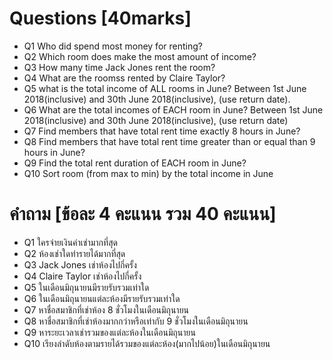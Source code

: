 # Questions [40marks]
* Q1 Who did spend most money for renting?
* Q2 Which room does make the most amount of income?
* Q3 How many time Jack Jones rent the room?
* Q4 What are the roomss rented by Claire Taylor?
* Q5 what is the total income of ALL rooms in June? Between 1st June 2018(inclusive) and 30th June 2018(inclusive), (use return date).
* Q6 What are the total incomes of EACH room in June? Between 1st June 2018(inclusive) and 30th June 2018(inclusive), (use return date) 
* Q7 Find members that have total rent time exactly 8 hours in June?
* Q8 Find members that have total rent time greater than or equal than 9 hours in June?
* Q9 Find the total rent duration of EACH room in June?
* Q10 Sort room (from max to min) by the total income in June

# คำถาม [ข้อละ 4 คะแนน รวม 40 คะแนน]
* Q1 ใครจ่ายเงินค่าเช่ามากที่สุด
* Q2 ห้องเช่าใดทำรายได้มากที่สุด
* Q3 Jack Jones เช่าห้องไปกี่ครั้ง
* Q4 Claire Taylor เช่าห้องไปกี่ครั้ง
* Q5 ในเดือนมิถุนายนมีรายรับรวมเท่าใด
* Q6 ในเดือนมิถุนายนแต่ละห้องมีรายรับรวมเท่าใด
* Q7 หาชื่อสมาชิกที่เช่าห้อง 8 ชั่วโมงในเดือนมิถุนายน
* Q8 หาชื่อสมาชิกที่เช่าห้องมากกว่าหรือเท่ากับ 9 ชั่วโมงในเดือนมิถุนายน
* Q9 หาระยะเวลาเช่ารวมของแต่ละห้องในเดือนมิถุนายน
* Q10 เรียงลำดับห้องตามรายได้รวมของแต่ละห้อง(มากไปน้อย)ในเดือนมิถุนายน
